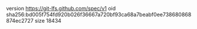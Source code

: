 version https://git-lfs.github.com/spec/v1
oid sha256:bd005f754fd920b026f36667a720bf93ca68a7beabf0ee738680868874ec2727
size 18434
